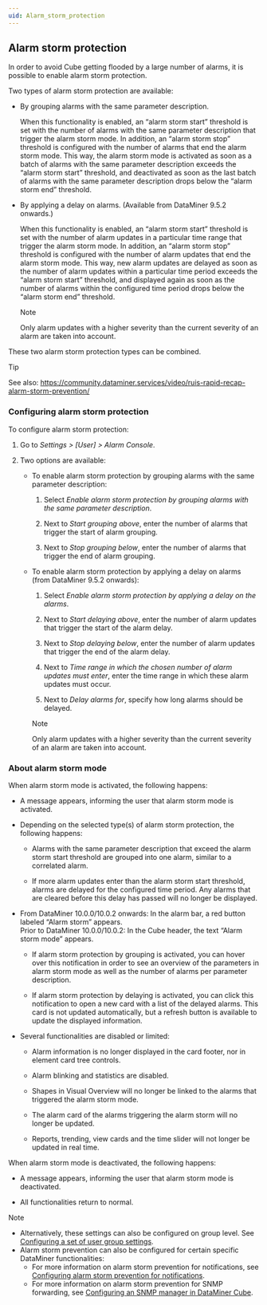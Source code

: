 ```yaml
---
uid: Alarm_storm_protection
---
```


## Alarm storm protection

In order to avoid Cube getting flooded by a large number of alarms, it is possible to enable alarm storm protection.

Two types of alarm storm protection are available:

- By grouping alarms with the same parameter description.

    When this functionality is enabled, an “alarm storm start” threshold is set with the number of alarms with the same parameter description that trigger the alarm storm mode. In addition, an “alarm storm stop” threshold is configured with the number of alarms that end the alarm storm mode.     This way, the alarm storm mode is activated as soon as a batch of alarms with the same parameter description exceeds the “alarm storm start” threshold, and deactivated as soon as the last batch of alarms with the same parameter description drops below the “alarm storm end” threshold.

- By applying a delay on alarms. (Available from DataMiner 9.5.2 onwards.)

    When this functionality is enabled, an “alarm storm start” threshold is set with the number of alarm updates in a particular time range that trigger the alarm storm mode. In addition, an “alarm storm stop” threshold is configured with the number of alarm updates that end the alarm storm mode.     This way, new alarm updates are delayed as soon as the number of alarm updates within a particular time period exceeds the “alarm storm start” threshold, and displayed again as soon as the number of alarms within the configured time period drops below the “alarm storm end” threshold.

    > [!NOTE]
    > Only alarm updates with a higher severity than the current severity of an alarm are taken into account.

These two alarm storm protection types can be combined.

> [!TIP]
> See also:
> <https://community.dataminer.services/video/ruis-rapid-recap-alarm-storm-prevention/>

### Configuring alarm storm protection

To configure alarm storm protection:

1. Go to *Settings \> \[User\] \> Alarm Console*.

2. Two options are available:

    - To enable alarm storm protection by grouping alarms with the same parameter description:

        1. Select *Enable alarm storm protection by grouping alarms with the same parameter description*.

        2. Next to *Start grouping above*, enter the number of alarms that trigger the start of alarm grouping.

        3. Next to *Stop grouping below*, enter the number of alarms that trigger the end of alarm grouping.

    - To enable alarm storm protection by applying a delay on alarms (from DataMiner 9.5.2 onwards):

        1. Select *Enable alarm storm protection by applying a delay on the alarms*.

        2. Next to *Start delaying above*, enter the number of alarm updates that trigger the start of the alarm delay.

        3. Next to *Stop delaying below*, enter the number of alarm updates that trigger the end of the alarm delay.

        4. Next to *Time range in which the chosen number of alarm updates must enter*, enter the time range in which these alarm updates must occur.

        5. Next to *Delay alarms for*, specify how long alarms should be delayed.

        > [!NOTE]
        > Only alarm updates with a higher severity than the current severity of an alarm are taken into account.

### About alarm storm mode

When alarm storm mode is activated, the following happens:

- A message appears, informing the user that alarm storm mode is activated.

- Depending on the selected type(s) of alarm storm protection, the following happens:

    - Alarms with the same parameter description that exceed the alarm storm start threshold are grouped into one alarm, similar to a correlated alarm.

    - If more alarm updates enter than the alarm storm start threshold, alarms are delayed for the configured time period. Any alarms that are cleared before this delay has passed will no longer be displayed.

- From DataMiner 10.0.0/10.0.2 onwards: In the alarm bar, a red button labeled “Alarm storm” appears.<br>Prior to DataMiner 10.0.0/10.0.2: In the Cube header, the text “Alarm storm mode” appears.

    - If alarm storm protection by grouping is activated, you can hover over this notification in order to see an overview of the parameters in alarm storm mode as well as the number of alarms per parameter description.

    - If alarm storm protection by delaying is activated, you can click this notification to open a new card with a list of the delayed alarms. This card is not updated automatically, but a refresh button is available to update the displayed information.

- Several functionalities are disabled or limited:

    - Alarm information is no longer displayed in the card footer, nor in element card tree controls.

    - Alarm blinking and statistics are disabled.

    - Shapes in Visual Overview will no longer be linked to the alarms that triggered the alarm storm mode.

    - The alarm card of the alarms triggering the alarm storm will no longer be updated.

    - Reports, trending, view cards and the time slider will not longer be updated in real time.

When alarm storm mode is deactivated, the following happens:

- A message appears, informing the user that alarm storm mode is deactivated.

- All functionalities return to normal.

> [!NOTE]
> - Alternatively, these settings can also be configured on group level. See [Configuring a set of user group settings](xref:Configuring_a_set_of_user_group_settings).
> - Alarm storm prevention can also be configured for certain specific DataMiner functionalities:
>     - For more information on alarm storm prevention for notifications, see [Configuring alarm storm prevention for notifications](xref:Configuring_alarm_storm_prevention_for_notifications).
>     - For more information on alarm storm prevention for SNMP forwarding, see [Configuring an SNMP manager in DataMiner Cube](xref:Configuring_an_SNMP_manager_in_DataMiner_Cube).
